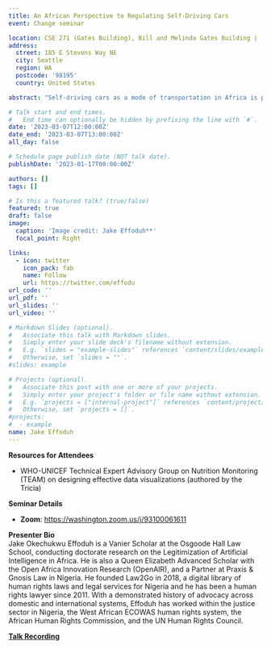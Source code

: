 ```yaml
---
title: An African Perspective to Regulating Self-Driving Cars
event: Change seminar

location: CSE 271 (Gates Building), Bill and Melinda Gates Building | [Zoom](https://washington.zoom.us/j/93100061611)
address:
  street: 185 E Stevens Way NE
  city: Seattle
  region: WA
  postcode: '98195'
  country: United States

abstract: "Self-driving cars as a mode of transportation in Africa is probably more of a ‘when’ than an ‘if’ question. These autonomous vehicles that could benefit human safety by reducing human deaths from car crashes, may disadvantage Africans if the production of the technology does not adequately reflect African perspectives, including in the ethical constructions about rulemaking."

# Talk start and end times.
#   End time can optionally be hidden by prefixing the line with `#`.
date: '2023-03-07T12:00:00Z'
date_end: '2023-03-07T13:00:00Z'
all_day: false

# Schedule page publish date (NOT talk date).
publishDate: '2023-01-17T00:00:00Z'

authors: []
tags: []

# Is this a featured talk? (true/false)
featured: true
draft: false
image:
  caption: 'Image credit: Jake Effoduh**'
  focal_point: Right

links:
  - icon: twitter
    icon_pack: fab
    name: Follow
    url: https://twitter.com/effodu
url_code: ''
url_pdf: ''
url_slides: ''
url_video: ''

# Markdown Slides (optional).
#   Associate this talk with Markdown slides.
#   Simply enter your slide deck's filename without extension.
#   E.g. `slides = "example-slides"` references `content/slides/example-slides.md`.
#   Otherwise, set `slides = ""`.
#slides: example

# Projects (optional).
#   Associate this post with one or more of your projects.
#   Simply enter your project's folder or file name without extension.
#   E.g. `projects = ["internal-project"]` references `content/project/deep-learning/index.md`.
#   Otherwise, set `projects = []`.
#projects:
#  - example
name: Jake Effoduh
---
```



<!--({{% callout note %}}Click on the **Slides** button above to view the built-in slides feature.{{% /callout %}})
-->
**Resources for Attendees**
* WHO-UNICEF Technical Expert Advisory Group on Nutrition Monitoring (TEAM) on designing effective data visualizations (authored by the Tricia)

**Seminar Details**
* **Zoom**: https://washington.zoom.us/j/93100061611


<b>Presenter Bio</b>
<br>
Jake Okechukwu Effoduh is a Vanier Scholar at the Osgoode Hall Law School, conducting doctorate research on the Legitimization of Artificial Intelligence in Africa. He is also a Queen Elizabeth Advanced Scholar with the Open Africa Innovation Research (OpenAIR), and a Partner at Praxis & Gnosis Law in Nigeria. He founded Law2Go in 2018, a digital library of human rights laws and legal services for Nigeria and he has been a human rights lawyer since 2011. With a demonstrated history of advocacy across domestic and international systems, Effoduh has worked within the justice sector in Nigeria, the West African ECOWAS human rights system, the African Human Rights Commission, and the UN Human Rights Council.

**[Talk Recording](www.google.com)**

